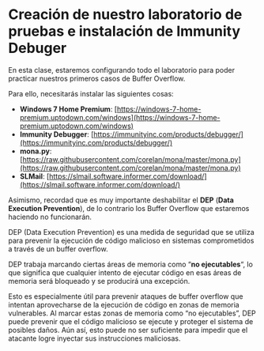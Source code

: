 # Creación de nuestro laboratorio de pruebas e instalación de Immunity Debuger

En esta clase, estaremos configurando todo el laboratorio para poder practicar nuestros primeros casos de Buffer Overflow.

Para ello, necesitarás instalar las siguientes cosas:

* **Windows 7 Home Premium**: [https://windows-7-home-premium.uptodown.com/windows](https://windows-7-home-premium.uptodown.com/windows)
* **Immunity Debugger**: [https://immunityinc.com/products/debugger/](https://immunityinc.com/products/debugger/)
* **mona.py**: [https://raw.githubusercontent.com/corelan/mona/master/mona.py](https://raw.githubusercontent.com/corelan/mona/master/mona.py)
* **SLMail**: [https://slmail.software.informer.com/download/](https://slmail.software.informer.com/download/)

Asimismo, recordad que es muy importante deshabilitar el **DEP** (**Data Execution Prevention**), de lo contrario los Buffer Overflow que estaremos haciendo no funcionarán.

DEP (Data Execution Prevention) es una medida de seguridad que se utiliza para prevenir la ejecución de código malicioso en sistemas comprometidos a través de un buffer overflow.

DEP trabaja marcando ciertas áreas de memoria como “**no ejecutables**“, lo que significa que cualquier intento de ejecutar código en esas áreas de memoria será bloqueado y se producirá una excepción.

Esto es especialmente útil para prevenir ataques de buffer overflow que intentan aprovecharse de la ejecución de código en zonas de memoria vulnerables. Al marcar estas zonas de memoria como “no ejecutables”, DEP puede prevenir que el código malicioso se ejecute y proteger el sistema de posibles daños. Aún así, esto puede no ser suficiente para impedir que el atacante logre inyectar sus instrucciones maliciosas.
